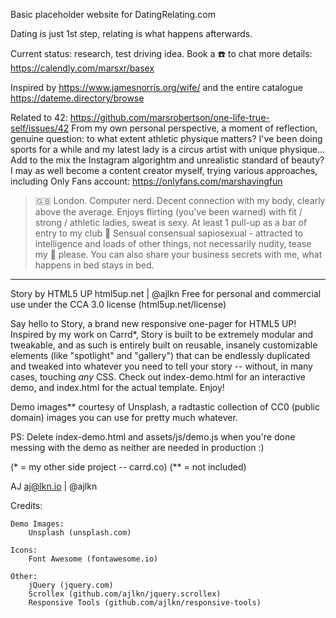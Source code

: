 Basic placeholder website for DatingRelating.com

Dating is just 1st step, relating is what happens afterwards.

Current status: research, test driving idea. Book a ☎️ to chat more details: https://calendly.com/marsxr/basex

Inspired by https://www.jamesnorris.org/wife/ and the entire catalogue https://dateme.directory/browse

Related to 42: https://github.com/marsrobertson/one-life-true-self/issues/42 From my own personal perspective, a moment of reflection, genuine question: to what extent athletic physique matters? I've been doing sports for a while and my latest lady is a circus artist with unique physique... Add to the mix the Instagram algorightm and unrealistic standard of beauty? I may as well become a content creator myself, trying various approaches, including Only Fans account: https://onlyfans.com/marshavingfun

> 🇬🇧 London. Computer nerd.
> Decent connection with my body, clearly above the average. Enjoys flirting (you've been warned) with fit / strong / athletic ladies, sweat is sexy. At least 1 pull-up as a bar of entry to my club 💪
> Sensual consensual sapiosexual - attracted to intelligence and loads of other things, not necessarily nudity, tease my 🧠 please.
> You can also share your business secrets with me, what happens in bed stays in bed.


----


Story by HTML5 UP
html5up.net | @ajlkn
Free for personal and commercial use under the CCA 3.0 license (html5up.net/license)


Say hello to Story, a brand new responsive one-pager for HTML5 UP! Inspired by my work
on Carrd*, Story is built to be extremely modular and tweakable, and as such is entirely
built on reusable, insanely customizable elements (like "spotlight" and "gallery") that
can be endlessly duplicated and tweaked into whatever you need to tell your story --
without, in many cases, touching *any* CSS. Check out index-demo.html for an interactive
demo, and index.html for the actual template. Enjoy!

Demo images** courtesy of Unsplash, a radtastic collection of CC0 (public domain) images
you can use for pretty much whatever.

PS: Delete index-demo.html and assets/js/demo.js when you're done messing with the demo
as neither are needed in production :)

(* = my other side project -- carrd.co)
(** = not included)

AJ
aj@lkn.io | @ajlkn


Credits:

	Demo Images:
		Unsplash (unsplash.com)

	Icons:
		Font Awesome (fontawesome.io)

	Other:
		jQuery (jquery.com)
		Scrollex (github.com/ajlkn/jquery.scrollex)
		Responsive Tools (github.com/ajlkn/responsive-tools)